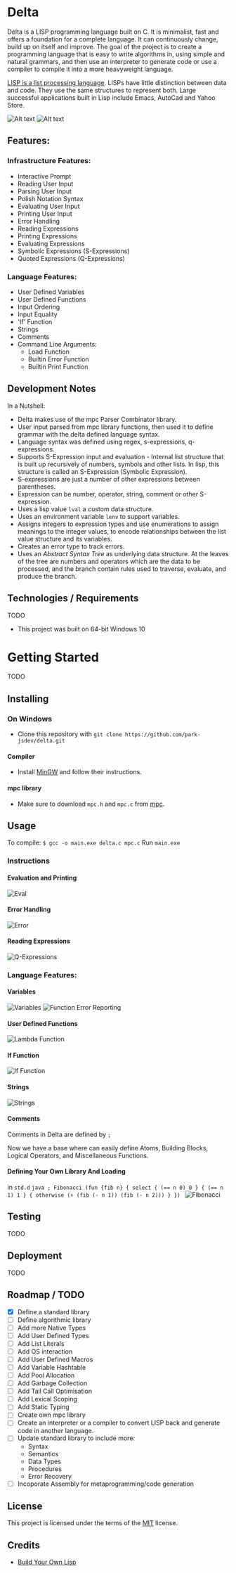# Delta
Delta is a LISP programming language built on C. It is minimalist, fast and offers a foundation for a complete language. It can continuously change, build up on itself and improve.
The goal of the project is to create a programming language that is easy to write algorithms in, using simple and natural grammars, and then use an interpreter to generate code or use a compiler to compile it into a more heavyweight language.

[LISP is a list processing language](https://www.tutorialspoint.com/lisp/lisp_program_structure.htm). LISPs have little distinction between data and code. They use the same structures to represent both.
Large successful applications built in Lisp include Emacs, AutoCad and Yahoo Store.

![Alt text](MainSS.PNG "The interface")
![Alt text](delta1.PNG "Examples")

## Features:
### Infrastructure Features:
- Interactive Prompt
- Reading User Input
- Parsing User Input
- Polish Notation Syntax
- Evaluating User Input
- Printing User Input
- Error Handling
- Reading Expressions
- Printing Expressions
- Evaluating Expressions
- Symbolic Expressions (S-Expressions)
- Quoted Expressions (Q-Expressions)
### Language Features:
- User Defined Variables
- User Defined Functions
- Input Ordering
- Input Equality
- 'If' Function
- Strings
- Comments
- Command Line Arguments:
    - Load Function
    - Builtin Error Function
    - Builtin Print Function

## Development Notes
In a Nutshell:
- Delta makes use of the mpc Parser Combinator library.
- User input parsed from mpc library functions, then used it to define grammar with the delta defined language syntax.
- Language syntax was defined using regex, s-expressions, q-expressions.
- Supports S-Expression input and evaluation - Internal list structure that is built up recursively of numbers, symbols and other lists. In lisp, this structure is called an S-Expression (Symbolic Expression).
- S-expressions are just a number of other expressions between parentheses.
- Expression can be number, operator, string, comment or other S-expression.
- Uses a lisp value ``lval`` a custom data structure.
- Uses an environment variable ``lenv`` to support variables.
- Assigns integers to expression types and use enumerations to assign meanings to the integer values, to encode relationships between the list value structure and its variables.
- Creates an error type to track errors.
- Uses an *Abstract Syntax Tree* as underlying data structure. At the leaves of the tree are numbers and operators which are the data to be processed, and the branch contain rules used to traverse, evaluate, and produce the branch.

## Technologies / Requirements
TODO
- This project was built on 64-bit Windows 10

# Getting Started
TODO

## Installing
### On Windows
- Clone this repository with ``git clone https://github.com/park-jsdev/delta.git``
#### Compiler
- Install [MinGW](http://www.mingw.org/) and follow their instructions.
#### mpc library
- Make sure to download ``mpc.h`` and ``mpc.c`` from [mpc](https://github.com/orangeduck/mpc).

## Usage
To compile:
``$ gcc -o main.exe delta.c mpc.c`` 
Run ``main.exe``

### Instructions

#### Evaluation and Printing
![Eval](EvalAndPrint.PNG)

#### Error Handling
![Error](error.PNG)

#### Reading Expressions
![Q-Expressions](QExpressions.PNG)

### Language Features:

#### Variables
![Variables](variables.PNG)
![Function Error Reporting](functionerrorreporting.PNG)

#### User Defined Functions
![Lambda Function](lambdafunction.PNG)

#### If Function
![If Function](iffunction.PNG)

#### Strings
![Strings](strings.PNG)

#### Comments
Comments in Delta are defined by ``;``

Now we have a base where can easily define Atoms, Building Blocks, Logical Operators, and Miscellaneous Functions.

#### Defining Your Own Library And Loading
in ``std.d``
``java
; Fibonacci
(fun {fib n} {
  select
    { (== n 0) 0 }
    { (== n 1) 1 }
    { otherwise (+ (fib (- n 1)) (fib (- n 2))) }
})
``
![Fibonacci](fibonacci.PNG)

## Testing
TODO

## Deployment
TODO

## Roadmap / TODO
- [x] Define a standard library
- [ ] Define algorithmic library
- [ ] Add more Native Types
- [ ] Add User Defined Types
- [ ] Add List Literals
- [ ] Add OS interaction
- [ ] Add User Defined Macros
- [ ] Add Variable Hashtable
- [ ] Add Pool Allocation
- [ ] Add Garbage Collection
- [ ] Add Tail Call Optimisation
- [ ] Add Lexical Scoping
- [ ] Add Static Typing
- [ ] Create own mpc library
- [ ] Create an interpreter or a compiler to convert LISP back and generate code in another language.
- [ ] Update standard library to include more:
    - Syntax
    - Semantics
    - Data Types
    - Procedures
    - Error Recovery
- [ ] Incoporate Assembly for metaprogramming/code generation

## License
This project is licensed under the terms of the [MIT](LICENSE) license.

## Credits
- [Build Your Own Lisp](http://www.buildyourownlisp.com/)



